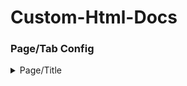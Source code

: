 # Custom-Html-Docs
### Page/Tab Config
<details closed>
<summary>Page/Title</summary>
 
```html
 <title>Your Title Here</title>
```
</details>
